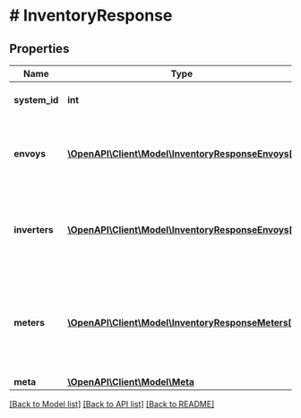 # # InventoryResponse

## Properties

Name | Type | Description | Notes
------------ | ------------- | ------------- | -------------
**system_id** | **int** | Enlighten ID for this system. |
**envoys** | [**\OpenAPI\Client\Model\InventoryResponseEnvoys[]**](InventoryResponseEnvoys.md) | A list of Envoys on this system, including serial number. | [optional]
**inverters** | [**\OpenAPI\Client\Model\InventoryResponseEnvoys[]**](InventoryResponseEnvoys.md) | A list of inverters on this system, including serial and model numbers. |
**meters** | [**\OpenAPI\Client\Model\InventoryResponseMeters[]**](InventoryResponseMeters.md) | A list of meters on this system, including serial number, manufacturer, and model number. |
**meta** | [**\OpenAPI\Client\Model\Meta**](Meta.md) |  |

[[Back to Model list]](../../README.md#models) [[Back to API list]](../../README.md#endpoints) [[Back to README]](../../README.md)
